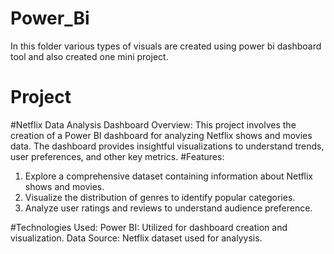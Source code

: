 # Power_Bi

In this folder various types of visuals are created using power bi dashboard tool and also created one mini project.  
# Project 
#Netflix Data Analysis Dashboard
Overview:
 This project involves the creation of a Power BI dashboard for analyzing Netflix shows and movies data. The dashboard provides insightful visualizations to understand trends, user preferences, and other key metrics.
 #Features:
 1) Explore a comprehensive dataset containing information about Netflix shows and movies.
 2) Visualize the distribution of genres to identify popular categories.
 3) Analyze user ratings and reviews to understand audience preference.

#Technologies Used:
Power BI: Utilized for dashboard creation and visualization.
Data Source: Netflix dataset used for analyysis.

